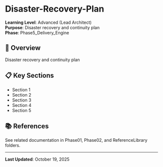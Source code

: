 # Disaster-Recovery-Plan

**Learning Level**: Advanced (Lead Architect)  
**Purpose**: Disaster recovery and continuity plan  
**Phase**: Phase5_Delivery_Engine

## 🎯 Overview

Disaster recovery and continuity plan

## 📋 Key Sections

- Section 1
- Section 2
- Section 3
- Section 4
- Section 5

## 📚 References

See related documentation in Phase01, Phase02, and ReferenceLibrary folders.

---

**Last Updated**: October 19, 2025

